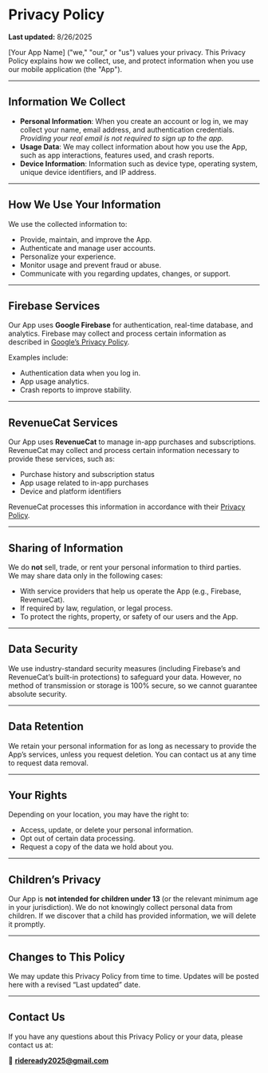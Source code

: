 # Privacy Policy  

**Last updated:** 8/26/2025  

[Your App Name] ("we," "our," or "us") values your privacy. This Privacy Policy explains how we collect, use, and protect information when you use our mobile application (the "App").  

---

## Information We Collect  

- **Personal Information**: When you create an account or log in, we may collect your name, email address, and authentication credentials. *Providing your real email is not required to sign up to the app.*  
- **Usage Data**: We may collect information about how you use the App, such as app interactions, features used, and crash reports.  
- **Device Information**: Information such as device type, operating system, unique device identifiers, and IP address.  

---

## How We Use Your Information  

We use the collected information to:  

- Provide, maintain, and improve the App.  
- Authenticate and manage user accounts.  
- Personalize your experience.  
- Monitor usage and prevent fraud or abuse.  
- Communicate with you regarding updates, changes, or support.  

---

## Firebase Services  

Our App uses **Google Firebase** for authentication, real-time database, and analytics. Firebase may collect and process certain information as described in [Google’s Privacy Policy](https://policies.google.com/privacy).  

Examples include:  
- Authentication data when you log in.  
- App usage analytics.  
- Crash reports to improve stability.  

---

## RevenueCat Services  

Our App uses **RevenueCat** to manage in-app purchases and subscriptions. RevenueCat may collect and process certain information necessary to provide these services, such as:  

- Purchase history and subscription status  
- App usage related to in-app purchases  
- Device and platform identifiers  

RevenueCat processes this information in accordance with their [Privacy Policy](https://www.revenuecat.com/privacy).  

---

## Sharing of Information  

We do **not** sell, trade, or rent your personal information to third parties.  
We may share data only in the following cases:  

- With service providers that help us operate the App (e.g., Firebase, RevenueCat).  
- If required by law, regulation, or legal process.  
- To protect the rights, property, or safety of our users and the App.  

---

## Data Security  

We use industry-standard security measures (including Firebase’s and RevenueCat’s built-in protections) to safeguard your data. However, no method of transmission or storage is 100% secure, so we cannot guarantee absolute security.  

---

## Data Retention  

We retain your personal information for as long as necessary to provide the App’s services, unless you request deletion. You can contact us at any time to request data removal.  

---

## Your Rights  

Depending on your location, you may have the right to:  

- Access, update, or delete your personal information.  
- Opt out of certain data processing.  
- Request a copy of the data we hold about you.  

---

## Children’s Privacy  

Our App is **not intended for children under 13** (or the relevant minimum age in your jurisdiction). We do not knowingly collect personal data from children. If we discover that a child has provided information, we will delete it promptly.  

---

## Changes to This Policy  

We may update this Privacy Policy from time to time. Updates will be posted here with a revised “Last updated” date.  

---

## Contact Us  

If you have any questions about this Privacy Policy or your data, please contact us at:  

📧 **rideready2025@gmail.com**  
